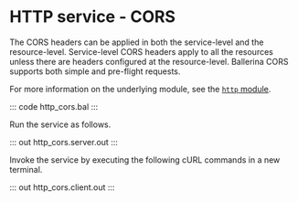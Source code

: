 # HTTP service - CORS

The CORS headers can be applied in both the service-level and the resource-level. Service-level CORS headers apply to all the resources unless there are headers configured at the resource-level. Ballerina CORS supports both simple and pre-flight requests.

For more information on the underlying module, see the [`http` module](https://lib.ballerina.io/ballerina/http/latest/).

::: code http_cors.bal :::

Run the service as follows.

::: out http_cors.server.out :::

Invoke the service by executing the following cURL commands in a new terminal.

::: out http_cors.client.out :::

